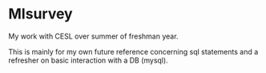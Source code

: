# MIsurvey
My work with CESL over summer of freshman year.

This is mainly for my own future reference concerning sql statements and a refresher on basic interaction with a DB (mysql). 

